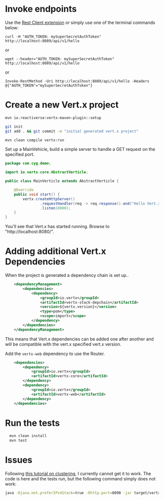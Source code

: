 # Invoke endpoints

Use the [Rest Client extension](https://marketplace.visualstudio.com/items?itemName=humao.rest-client) or simply use one of the terminal commands below:

```
curl -H "AUTH_TOKEN: mySuperSecretAuthToken" http://localhost:8089/api/v1/hello
```
or 
```
wget --header="AUTH_TOKEN: mySuperSecretAuthToken" http://localhost:8089/api/v1/hello
```
or
```
Invoke-RestMethod -Uri http://localhost:8089/api/v1/hello -Headers @{"AUTH_TOKEN"="mySuperSecretAuthToken"}
```

# Create a new Vert.x project

```bash
mvn io.reactiverse:vertx-maven-plugin::setup

git init
git add . && git commit -m "initial generated vert.x project"

mvn clean compile vertx:run
```
Set up a MainVehicle, build a simple server to handle a GET request on the specified port.

```java
package com.cyg.demo;

import io.vertx.core.AbstractVerticle;

public class MainVerticle extends AbstractVerticle {

    @Override
    public void start() {
        vertx.createHttpServer()
                .requestHandler(req -> req.response().end("Hello Vert.x World!"))
                .listen(8080);
    }
}
```


You'll see that Vert.x has started running. Browse to "http://localhost:8080/".

# Adding additional Vert.x Dependencies

When the project is generated a dependency chain is set up..

```xml
    <dependencyManagement>
        <dependencies>
            <dependency>
                <groupId>io.vertx</groupId>
                <artifactId>vertx-stack-depchain</artifactId>
                <version>${vertx.version}</version>
                <type>pom</type>
                <scope>import</scope>
            </dependency>
        </dependencies>
    </dependencyManagement>
```

This means that Vert.x dependencies can be added one after another and will be compatible with the vert.x specified vert.x version.

Add the `vertx-web` dependency to use the Router.

```xml
    <dependencies>
        <dependency>
            <groupId>io.vertx</groupId>
            <artifactId>vertx-core</artifactId>
        </dependency>
        <dependency>
            <groupId>io.vertx</groupId>
            <artifactId>vertx-web</artifactId>
        </dependency>
    </dependencies>
```

# Run the tests

```bash
  mvn clean install
  mvn test
```

# Issues

Following [this tutorial on clustering](https://www.youtube.com/watch?v=R3Iofu5byPk&list=PLkeCJDaCC2ZsnySdg04Aq9D9FpAZY6K5D&index=5), I currently cannot get it to work. The code is here and the tests run, but the following command simply does not work:

```bash
java -Djava.net.preferIPv4Stack=true -Dhttp.port=8090 -jar target/vertx-demo-1.0-SNAPSHOT.jar -cluster
```